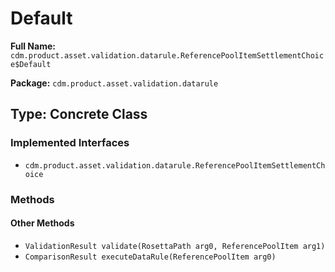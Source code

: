 # Default

**Full Name:** `cdm.product.asset.validation.datarule.ReferencePoolItemSettlementChoice$Default`

**Package:** `cdm.product.asset.validation.datarule`

## Type: Concrete Class

### Implemented Interfaces

- `cdm.product.asset.validation.datarule.ReferencePoolItemSettlementChoice`

### Methods

#### Other Methods

- `ValidationResult validate(RosettaPath arg0, ReferencePoolItem arg1)`
- `ComparisonResult executeDataRule(ReferencePoolItem arg0)`

